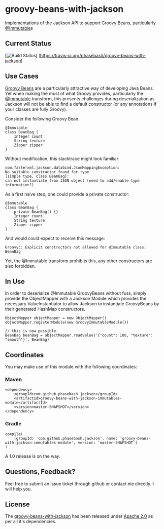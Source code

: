 groovy-beans-with-jackson
=========================

Implementations of the Jackson API to support Groovy Beans,
particularly [@Immutable](http://groovy.codehaus.org/gapi/groovy/transform/Immutable.html)s

## Current Status ##
[![Build Status](https://travis-ci.org/phasebash/groovy-beans-with-jackson.png)]
(https://travis-ci.org/phasebash/groovy-beans-with-jackson)

## Use Cases ##
[Groovy Beans](http://groovy.codehaus.org/Groovy+Beans) are a particularly attractive way of developing Java Beans. Yet
when making the most of what Groovy provides, particularly the
[@Immutable](http://groovy.codehaus.org/gapi/groovy/transform/Immutable.html) transform, this presents challenges during
deserialization as Jackson will not be able to find a default constructor (or any annotations if your classes are
fully Groovy).

Consider the following Groovy Bean.

    @Immutable
    class BeanBag {
        Integer count
        String texture
        Zipper zipper
    }

Without modification, this stacktrace might look familiar:

    com.fasterxml.jackson.databind.JsonMappingException:
    No suitable constructor found for type
    [simple type, class BeanBag]:
    can not instantiate from JSON object (need to add/enable type information?)

As a first naive step, one could provide a private constructor:

    @Immutable
    class BeanBag {
        private BeanBag() {}
        Integer count
        String texture
        Zipper zipper
    }

And would could expect to receive this message:

    Groovyc: Explicit constructors not allowed for @Immutable class: BeanBag

Yet, the @Immutable transform prohibits this, any other constructors are also forbidden.

## In Use ##
In order to deserialize @Immutable GroovyBeans without fuss, simply provide the ObjectMapper with a Jackson Module
which provides the necessary ValueInstantiator to allow Jackson to instantiate GroovyBeans by their generated
HashMap constructors.

    ObjectMapper objectMapper = new ObjectMapper()
    objectMapper.registerModule(new GroovyImmutableModule())

    // this is now possible.
    BeanBag beanBag = objectMapper.readValue('{"count": 100, "texture": "smooth"}', BeanBag)

## Coordinates ##
You may make use of this module with the following coordinates:
### Maven ###
    <dependency>
        <groupId>com.github.phasebash.jackson</groupId>
        <artifactId>groovy-beans-with-jackson-immutables-module</artifactId>
        <version>master-SNAPSHOT</version>
    </dependency>

### Gradle ###
    compile(
        [groupId: 'com.github.phasebash.jackson', name: 'groovy-beans-with-jackson-immutables-module', version: 'master-SNAPSHOT']
    )

A 1.0 release is on the way.

## Questions, Feedback? ##
Feel free to submit an issue ticket through github or contact me directly.  I will help you.

## License ##
The [groovy-beans-with-jackson](https://github.com/phasebash/groovy-beans-with-jackson)
has been released under [Apache 2.0](https://github.com/phasebash/groovy-beans-with-jackson/blob/master/LICENSE.md)
as per all it's dependencies.

